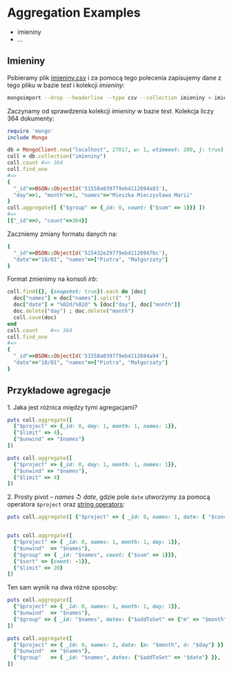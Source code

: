 # Aggregation Examples

* imieniny
* ...

## Imieniny

Pobieramy plik
[imieniny.csv](https://raw.github.com/wbzyl/nosql-tutorial/master/pp/GeoIP/data/imieniny.csv)
i za pomocą tego polecenia zapisujemy dane z tego pliku w bazie *test*
i kolekcji *imieniny*:

```sh
mongoimport --drop --headerline --type csv --collection imieniny < imieniny.csv
```

Zaczynamy od sprawdzenia kolekcji *imieniny* w bazie *test*.
Kolekcja liczy 364 dokumenty:

```ruby
require 'mongo'
include Mongo

db = MongoClient.new("localhost", 27017, w: 1, wtimeout: 200, j: true).db("test")
coll = db.collection("imieniny")
coll.count #=> 364
coll.find_one
#=>
{
  "_id"=>BSON::ObjectId('51558a039779eb4112694a83'),
  "day"=>1, "month"=>1, "names"=>"Mieszka Mieczysława Marii"
}
coll.aggregate([ {"$group" => {_id: 0, count: {"$sum" => 1}}} ])
#=>
[{"_id"=>0, "count"=>364}]
```

Zaczniemy zmiany formatu danych na:

```ruby
{
  "_id"=>BSON::ObjectId('515432e29779eb41126947bc'),
  "date"=>"18/01", "names"=>["Piotra", "Małgorzaty"]
}
```

Format zmienimy na konsoli *irb*:

```ruby
coll.find({}, {snapshot: true}).each do |doc|
  doc["names"] = doc["names"].split(" ")
  doc["date"] = "%02d/%02d" % [doc["day"], doc["month"]]
  doc.delete("day") ; doc.delete("month")
  coll.save(doc)
end
coll.count    #=> 364
coll.find_one
#=>
{
  "_id"=>BSON::ObjectId('51558a039779eb4112694a94'),
  "date"=>"18/01", "names"=>["Piotra", "Małgorzaty"]
}
```

## Przykładowe agregacje

1\. Jaka jest różnica między tymi agregacjami?

```ruby
puts coll.aggregate([
  {"$project" => {_id: 0, day: 1, month: 1, names: 1}},
  {"$limit" => 4},
  {"$unwind" => "$names"}
])

puts coll.aggregate([
  {"$project" => {_id: 0, day: 1, month: 1, names: 1}},
  {"$unwind" => "$names"},
  {"$limit" => 4}
])
```

2\. Prosty pivot – *names* ↺ *date*, gdzie pole `date` utworzymy
za pomocą operatora `$project` oraz
[string operators](http://docs.mongodb.org/manual/reference/aggregation/#string-operators):

```ruby
puts coll.aggregate([ {"$project" => { _id: 0, names: 1, date: { "$concat" => ["$day", "/", "$month"] }  }} ])


puts coll.aggregate([
  {"$project" => { _id: 0, names: 1, month: 1, day: 1}},
  {"$unwind"  => "$names"},
  {"$group" => { _id: "$names", count: {"$sum" => 1}}},
  {"$sort" => {count: -1}},
  {"$limit" => 20}
])
```

Ten sam wynik na dwa różne sposoby:

```ruby
puts coll.aggregate([
  {"$project" => { _id: 0, names: 1, month: 1, day: 1}},
  {"$unwind"  => "$names"},
  {"$group" => { _id: "$names", dates: {"$addToSet" => {"m" => "$month", "d" => "$day"}}}},
])

puts coll.aggregate([
  {"$project" => { _id: 0, names: 1, date: {m: "$month", d: "$day"} }},
  {"$unwind"  => "$names"},
  {"$group"   => { _id: "$names", dates: {"$addToSet" => "$date"} }},
])
```
